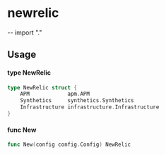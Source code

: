 # newrelic
--
    import "."


## Usage

#### type NewRelic

```go
type NewRelic struct {
	APM            apm.APM
	Synthetics     synthetics.Synthetics
	Infrastructure infrastructure.Infrastructure
}
```


#### func  New

```go
func New(config config.Config) NewRelic
```
